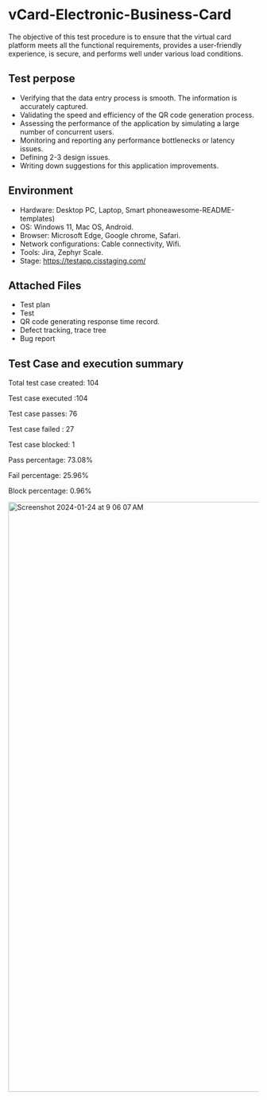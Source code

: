 
# vCard-Electronic-Business-Card

The objective of this test procedure is to ensure that the virtual card platform meets all the functional requirements, provides a user-friendly experience, is secure, and performs well under various load conditions.



## Test perpose

 - Verifying that the data entry process is smooth.
 The information is accurately captured.
 - Validating the speed and efficiency of the QR code generation process.
 - Assessing the performance of the application by simulating a large number of concurrent users.
  - Monitoring and reporting any performance bottlenecks or latency issues.
 - Defining 2-3 design issues.
 - Writing down suggestions for this application improvements.


## Environment


 - Hardware: Desktop PC, Laptop, Smart phoneawesome-README-templates)
 - OS: Windows 11, Mac OS, Android.
 - Browser: Microsoft Edge, Google chrome, Safari.
 - Network configurations: Cable connectivity, Wifi.
- Tools: Jira, Zephyr Scale.
- Stage: https://testapp.cisstaging.com/
 



## Attached Files

 - Test plan
 - Test 
 - QR code generating response time record.
 - Defect tracking, trace tree
 - Bug report



## Test Case and execution summary

Total test case created: 104

Test case executed :104

Test case passes: 76

Test case failed : 27

Test case blocked: 1

Pass percentage: 73.08%

Fail percentage: 25.96%

Block percentage: 0.96%

<img width="1185" alt="Screenshot 2024-01-24 at 9 06 07 AM" src="https://github.com/reaj999/vCard-Electronic-Business-Card/assets/79453663/03d97c67-2576-44ef-8694-cfde7b0b83a3">

